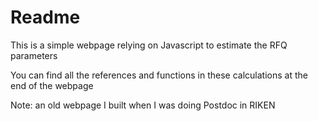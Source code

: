 # Readme

This is a simple webpage relying on Javascript to estimate the RFQ parameters

You can find all the references and functions in these calculations at the end of the webpage

Note: an old webpage I built when I was doing Postdoc in RIKEN

